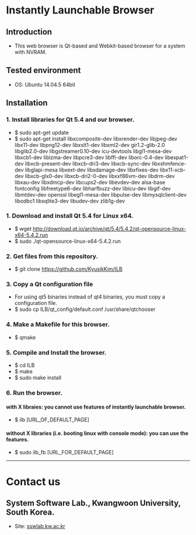 # Instantly Launchable Browser

## Introduction
 - This web browser is Qt-based and Webkit-based browser for a system with NVRAM.


## Tested environment
 - OS: Ubuntu 14.04.5 64bit

## Installation
### 1. Install libraries for Qt 5.4 and our browser.
 - $ sudo apt-get update   
 - $ sudo apt-get install libxcomposite-dev libxrender-dev libjpeg-dev libx11-dev libpng12-dev libxslt1-dev libxml2-dev gir1.2-glib-2.0 libglib2.0-dev libgstreamer0.10-dev icu-devtools libgl1-mesa-dev libxcb1-dev liblzma-dev libpcre3-dev libffi-dev liborc-0.4-dev libexpat1-dev libxcb-present-dev libxcb-dri3-dev libxcb-sync-dev libxshmfence-dev libglapi-mesa libxext-dev libxdamage-dev libxfixes-dev libx11-xcb-dev libxcb-glx0-dev libxcb-dri2-0-dev libxxf86vm-dev libdrm-dev libxau-dev libxdmcp-dev libcups2-dev libevdev-dev alsa-base fontconfig libfreetype6-dev libharfbuzz-dev libicu-dev libgif-dev libmtdev-dev openssl libegl1-mesa-dev libpulse-dev libmysqlclient-dev libodbc1 libsqlite3-dev libudev-dev zlib1g-dev

### 1. Download and install Qt 5.4 for Linux x64.
 - $ wget http://download.qt.io/archive/qt/5.4/5.4.2/qt-opensource-linux-x64-5.4.2.run  
 - $ sudo ./qt-opensource-linux-x64-5.4.2.run

### 2. Get files from this repository.
 - $ git clone https://github.com/KyusikKim/ILB

### 3. Copy a Qt configuration file
 - For using qt5 binaries instead of qt4 binaries, you must copy a configuration file.
 - $ sudo cp ILB/qt_config/default.conf /usr/share/qtchooser

### 4. Make a Makefile for this browser.
 - $ qmake

### 5. Compile and Install the browser.
 - $ cd ILB  
 - $ make	  
 - $ sudo make install

### 6. Run the browser.
#### with X libraies: you cannot use features of instantly launchable browser. 
 - $ ilb [URL_OF_DEFAULT_PAGE]
#### without X libraries (i.e. booting linux with console mode): you can use the features.
 - $ sudo ilb_fb [URL_FOR_DEFAULT_PAGE] 

- - - - - 
# Contact us
## System Software Lab., Kwangwoon University, South Korea.
 - Site: [sswlab.kw.ac.kr](https://sswlab.kw.ac.kr)


